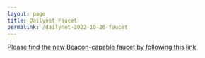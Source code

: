 ```yaml
---
layout: page
title: Dailynet Faucet
permalink: /dailynet-2022-10-26-faucet
---
```


[Please find the new Beacon-capable faucet by following this link](https://faucet.dailynet-2022-10-26.teztnets.xyz).
